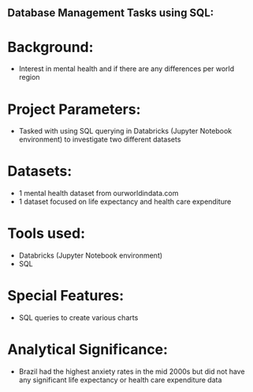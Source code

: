 ## Database Management Tasks using SQL:

# Background:
- Interest in mental health and if there are any differences per world region



# Project Parameters:
- Tasked with using SQL querying in Databricks (Jupyter Notebook environment) to investigate two different datasets




# Datasets:
- 1 mental health dataset from ourworldindata.com
- 1 dataset focused on life expectancy and health care expenditure




# Tools used:
- Databricks (Jupyter Notebook environment)
- SQL


# Special Features:
- SQL queries to create various charts



# Analytical Significance:
- Brazil had the highest anxiety rates in the mid 2000s but did not have any significant life expectancy or health care expenditure data

